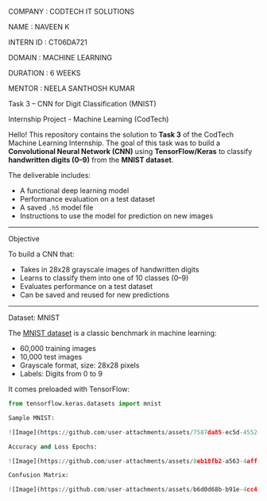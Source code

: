 COMPANY : CODTECH IT SOLUTIONS

NAME : NAVEEN K

INTERN ID : CT06DA721

DOMAIN : MACHINE LEARNING

DURATION : 6 WEEKS

MENTOR : NEELA SANTHOSH KUMAR

Task 3 – CNN for Digit Classification (MNIST)

Internship Project - Machine Learning (CodTech)

Hello! This repository contains the solution to **Task 3** of the CodTech Machine Learning Internship. The goal of this task was to build a **Convolutional Neural Network (CNN)** using **TensorFlow/Keras** to classify **handwritten digits (0–9)** from the **MNIST dataset**.

The deliverable includes:
- A functional deep learning model
- Performance evaluation on a test dataset
- A saved `.h5` model file
- Instructions to use the model for prediction on new images

---
 Objective

To build a CNN that:
- Takes in 28x28 grayscale images of handwritten digits
- Learns to classify them into one of 10 classes (0–9)
- Evaluates performance on a test dataset
- Can be saved and reused for new predictions

---

 Dataset: MNIST

The [MNIST dataset](http://yann.lecun.com/exdb/mnist/) is a classic benchmark in machine learning:
- 60,000 training images
- 10,000 test images
- Grayscale format, size: 28x28 pixels
- Labels: Digits from 0 to 9

It comes preloaded with TensorFlow:
```python
from tensorflow.keras.datasets import mnist

Sample MNIST:

![Image](https://github.com/user-attachments/assets/7587da85-ec5d-4552-8159-7ac22ef16167)

Accuracy and Loss Epochs:

![Image](https://github.com/user-attachments/assets/8eb18fb2-a563-4aff-9c8d-59e38e1fee1e)

Confusion Matrix:

![Image](https://github.com/user-attachments/assets/b6d0d68b-b91e-4cc4-a580-d1ed07648713)



